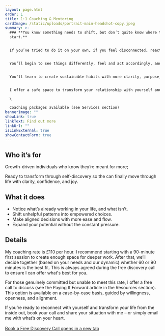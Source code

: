 ```yaml
---
layout: page.html
order: 1
title: 1:1 Coaching & Mentoring
cardImage: /static/uploads/portrait-main-headshot-copy.jpeg
summary: >-
  ### **You know something needs to shift, but don’t quite know where to
  start.**


  If you’ve tried to do it on your own, if you feel disconnected, reactive, or stuck in cycles of self-pressure, this is your first step toward breaking free.


  You’ll begin to see things differently, feel and act accordingly, and as a result you'll start seeing the results you want. 


  You'll learn to create sustainable habits with more clarity, purpose, and ease, without falling into extremes or impossible expectations.


  I offer a safe space to transform your relationship with yourself and start building change from the inside out.\

  \

  Coaching packages available (see Services section)
bannerImage: ""
showLink: true
linkText: Find out more
linkUrl: ""
isLinkExternal: true
showContactForm: true
---
```

## Who it’s for

Growth-driven individuals who know they’re meant for more;

Ready to transform through self-discovery so the can finally move through life with clarity, confidence, and joy.

## What it does

* Notice what’s already working in your life, and what isn’t.
* Shift unhelpful patterns into empowered choices.
* Make aligned decisions with more ease and flow.
* Expand your potential without the constant pressure.

## Details

My coaching rate is £110 per hour. I recommend starting with a 90-minute first session to create enough space for deeper work. After that, we’ll decide together (based on your needs and our dynamic) whether 60 or 90 minutes is the best fit. This is always agreed during the free discovery call to ensure I can offer what's best for you.

For those genuinely committed but unable to meet this rate, I offer a free call to discuss (see the Paying It Forward article in the Resources section). This option is available on a case-by-case basis, guided by willingness, openness, and alignment.

If you’re ready to reconnect with yourself and transform your life from the inside out, book your call and share your situation with me – or simply email me with what’s on your heart.\
\
<a href="https://claudiadecarlo.zohobookings.eu/#/240577000000038054" rel="noopener noreferrer" class="btn" target="_blank">Book a Free Discovery Call <span class="sr-only">opens in a new tab</span></a>
